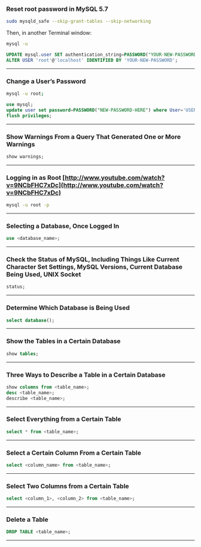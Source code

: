 ### Reset root password in MySQL 5.7

```bash
sudo mysqld_safe --skip-grant-tables --skip-networking
```

Then, in another Terminal window:

```bash
mysql -u
```
```sql
UPDATE mysql.user SET authentication_string=PASSWORD("YOUR-NEW-PASSWORD") WHERE User='root';
ALTER USER 'root'@'localhost' IDENTIFIED BY 'YOUR-NEW-PASSWORD';
```

---

### Change a User’s Password

```bash
mysql -u root;
```
```sql
use mysql;
update user set password=PASSWORD("NEW-PASSWORD-HERE") where User='USER';
flush privileges;
```

---

### Show Warnings From a Query That Generated One or More Warnings

```sql
show warnings;
```

---

### Logging in as Root [http://www.youtube.com/watch?v=9NCbFHC7xDc](http://www.youtube.com/watch?v=9NCbFHC7xDc)

```bash
mysql -u root -p
```

---

### Selecting a Database, Once Logged In

```sql
use <database_name>;
```

---

### Check the Status of MySQL, Including Things Like Current Character Set Settings, MySQL Versions, Current Database Being Used, UNIX Socket

```sql
status;
```

---

### Determine Which Database is Being Used

```sql
select database();
```

---

### Show the Tables in a Certain Database

```sql
show tables;
```

---

### Three Ways to Describe a Table in a Certain Database

```sql
show columns from <table_name>;
desc <table_name>;
describe <table_name>;
```

---

### Select Everything from a Certain Table

```sql
select * from <table_name>;
```

---

### Select a Certain Column From a Certain Table

```sql
select <column_name> from <table_name>;
```

---

### Select Two Columns from a Certain Table

```sql
select <column_1>, <column_2> from <table_name>;
```

---

### Delete a Table

```sql
DROP TABLE <table_name>;
```

---
